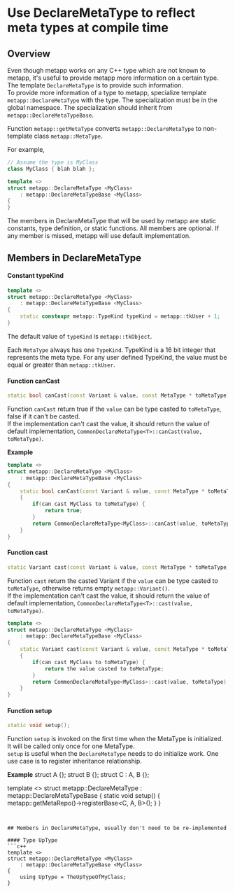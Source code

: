 # Use DeclareMetaType to reflect meta types at compile time

## Overview

Even though metapp works on any C++ type which are not known to metapp, it's useful to provide metapp more information on a certain type. The template `DeclareMetaType` is to provide such information.  
To provide more information of a type to metapp, specialize template `metapp::DeclareMetaType` with the type. The specialization must be in the global namespace. The specialization should inherit from `metapp::DeclareMetaTypeBase`.   

Function `metapp::getMetaType` converts `metapp::DeclareMetaType` to non-template class `metapp::MetaType`.  

For example,  

```c++
// Assume the type is MyClass
class MyClass { blah blah };

template <>
struct metapp::DeclareMetaType <MyClass>
	: metapp::DeclareMetaTypeBase <MyClass>
{
}
```

The members in DeclareMetaType that will be used by metapp are static constants, type definition, or static functions. All members are optional. If any member is missed, metapp will use default implementation.  

## Members in DeclareMetaType

#### Constant typeKind
```c++
template <>
struct metapp::DeclareMetaType <MyClass>
	: metapp::DeclareMetaTypeBase <MyClass>
{
	static constexpr metapp::TypeKind typeKind = metapp::tkUser + 1;
}
```

The default value of `typeKind` is `metapp::tkObject`.  

Each `MetaType` always has one `TypeKind`. TypeKind is a 16 bit integer that represents the meta type. For any user defined TypeKind, the value must be equal or greater than `metapp::tkUser`.  

#### Function canCast

```c++
static bool canCast(const Variant & value, const MetaType * toMetaType)
```

Function `canCast` return true if the `value` can be type casted to `toMetaType`, false if it can't be casted.  
If the implementation can't cast the value, it should return the value of default implementation, `CommonDeclareMetaType<T>::canCast(value, toMetaType)`.  

**Example**  
```c++
template <>
struct metapp::DeclareMetaType <MyClass>
	: metapp::DeclareMetaTypeBase <MyClass>
{
	static bool canCast(const Variant & value, const MetaType * toMetaType)
	{
		if(can cast MyClass to toMetaType) {
			return true;
		}
		return CommonDeclareMetaType<MyClass>::canCast(value, toMetaType);
	}
}
```

#### Function cast

```c++
static Variant cast(const Variant & value, const MetaType * toMetaType);
```

Function `cast` return the casted Variant if the `value` can be type casted to `toMetaType`, otherwise returns empty `metapp::Variant()`.  
If the implementation can't cast the value, it should return the value of default implementation, `CommonDeclareMetaType<T>::cast(value, toMetaType)`.  

```c++
template <>
struct metapp::DeclareMetaType <MyClass>
	: metapp::DeclareMetaTypeBase <MyClass>
{
	static Variant cast(const Variant & value, const MetaType * toMetaType)
	{
		if(can cast MyClass to toMetaType) {
			return the value casted to toMetaType;
		}
		return CommonDeclareMetaType<MyClass>::cast(value, toMetaType);
	}
}
```

#### Function setup
```c++
static void setup();
```

Function `setup` is invoked on the first time when the MetaType is initialized. It will be called only once for one MetaType.  
`setup` is useful when the `DeclareMetaType` needs to do initialize work. One use case is to register inheritance relationship.  

**Example** 
struct A {};
struct B {};
struct C : A, B {};

template <>
struct metapp::DeclareMetaType <C>
	: metapp::DeclareMetaTypeBase <C>
{
	static void setup() {
		metapp::getMetaRepo()->registerBase<C, A, B>();
	}
}
```


## Members in DeclareMetaType, usually don't need to be re-implemented

#### Type UpType
```c++
template <>
struct metapp::DeclareMetaType <MyClass>
	: metapp::DeclareMetaTypeBase <MyClass>
{
	using UpType = TheUpTypeOfMyClass;
}
```

